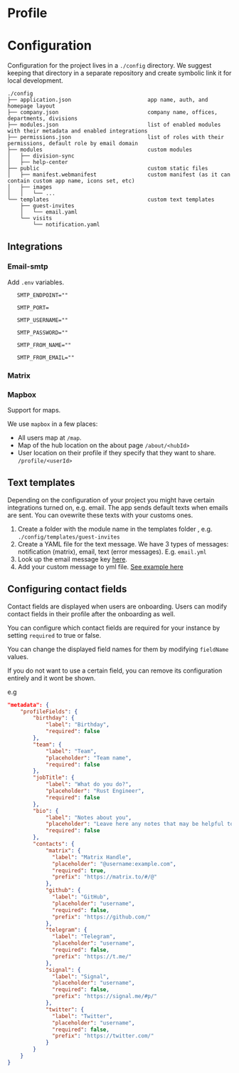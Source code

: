 # Profile

# Configuration

Configuration for the project lives in a `./config` directory. We suggest keeping that directory in a separate repository and create symbolic link it for local development.

```
./config
├── application.json                        app name, auth, and homepage layout
├── company.json                            company name, offices, departments, divisions
├── modules.json                            list of enabled modules with their metadata and enabled integrations
├── permissions.json                        list of roles with their permissions, default role by email domain
├── modules                                 custom modules
│   ├── division-sync
│   ├── help-center
├── public                                  custom static files
│   ├── manifest.webmanifest                custom manifest (as it can contain custom app name, icons set, etc)
│   ├── images
│   │   └── ...
└── templates                               custom text templates
    ├── guest-invites
    │   └── email.yaml
    └── visits
        └── notification.yaml
```

## Integrations

### Email-smtp

Add `.env` variables.

```
   SMTP_ENDPOINT=""

   SMTP_PORT=

   SMTP_USERNAME=""

   SMTP_PASSWORD=""

   SMTP_FROM_NAME=""

   SMTP_FROM_EMAIL=""
```

### Matrix

### Mapbox

Support for maps.

We use `mapbox` in a few places:

- All users map at `/map`.
- Map of the hub location on the about page `/about/<hubId>`
- User location on their profile if they specify that they want to share. `/profile/<userId>`

## Text templates

Depending on the configuration of your project you might have certain integrations turned on, e.g. email.
The app sends default texts when emails are sent. You can ovewrite these texts with your customs ones.

1. Create a folder with the module name in the templates folder , e.g. `./config/templates/guest-invites`
2. Create a YAML file for the text message. We have 3 types of messages: notification (matrix), email, text (error messages). E.g. `email.yml`
3. Look up the email message key [here](https://github.com/paritytech/polkadot-hub-app/blob/master/src/integrations/email-smtp/README.md#guest-invites).
4. Add your custom message to yml file. [See example here](https://github.com/paritytech/polkadot-hub-app/blob/master/src/modules/guest-invites/templates/email.yaml)


## Configuring contact fields

Contact fields are displayed when users are onboarding. Users can modify contact fields in their profile after the onboarding as well.

You can configure which contact fields are required for your instance by setting `required` to true or false.

You can change the displayed field names for them by modifying `fieldName` values.

If you do not want to use a certain field, you can remove its configuration entirely and it wont be shown.

e.g

```json
"metadata": {
    "profileFields": {
        "birthday": {
            "label": "Birthday",
            "required": false
        },
        "team": {
            "label": "Team",
            "placeholder": "Team name",
            "required": false
        },
        "jobTitle": {
            "label": "What do you do?",
            "placeholder": "Rust Engineer",
            "required": false
        },
        "bio": {
            "label": "Notes about you",
            "placeholder": "Leave here any notes that may be helpful to others: how to work with you, scope of responsibility, extra contact information, or literally anything you want to share with people visiting your profile.",
            "required": false
        },
        "contacts": {
            "matrix": {
              "label": "Matrix Handle",
              "placeholder": "@username:example.com",
              "required": true,
              "prefix": "https://matrix.to/#/@"
            },
            "github": {
              "label": "GitHub",
              "placeholder": "username",
              "required": false,
              "prefix": "https://github.com/"
            },
            "telegram": {
              "label": "Telegram",
              "placeholder": "username",
              "required": false,
              "prefix": "https://t.me/"
            },
            "signal": {
              "label": "Signal",
              "placeholder": "username",
              "required": false,
              "prefix": "https://signal.me/#p/"
            },
            "twitter": {
              "label": "Twitter",
              "placeholder": "username",
              "required": false,
              "prefix": "https://twitter.com/"
            }
        }
    }
}

```
